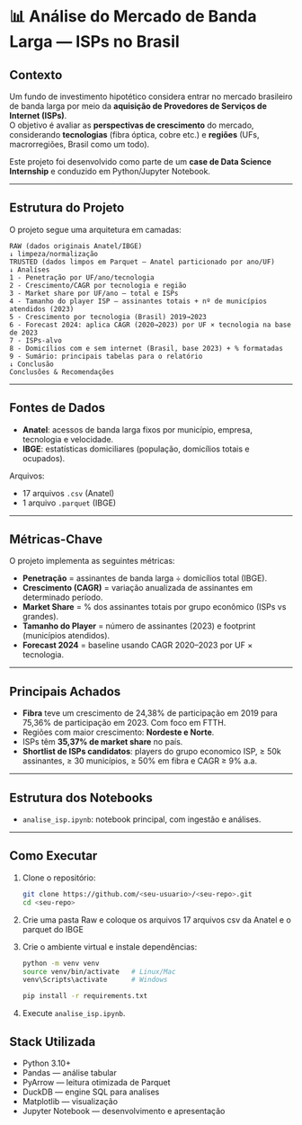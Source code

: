 # 📊 Análise do Mercado de Banda Larga — ISPs no Brasil

## Contexto

Um fundo de investimento hipotético considera entrar no mercado brasileiro de banda larga por meio da **aquisição de Provedores de Serviços de Internet (ISPs)**.  
O objetivo é avaliar as **perspectivas de crescimento** do mercado, considerando **tecnologias** (fibra óptica, cobre etc.) e **regiões** (UFs, macrorregiões, Brasil como um todo).

Este projeto foi desenvolvido como parte de um **case de Data Science Internship** e conduzido em Python/Jupyter Notebook.

---

## Estrutura do Projeto

O projeto segue uma arquitetura em camadas:

```
RAW (dados originais Anatel/IBGE)
↓ limpeza/normalização
TRUSTED (dados limpos em Parquet — Anatel particionado por ano/UF)
↓ Analíses
1 - Penetração por UF/ano/tecnologia
2 - Crescimento/CAGR por tecnologia e região
3 - Market share por UF/ano — total e ISPs
4 - Tamanho do player ISP — assinantes totais + nº de municípios atendidos (2023)
5 - Crescimento por tecnologia (Brasil) 2019→2023
6 - Forecast 2024: aplica CAGR (2020→2023) por UF × tecnologia na base de 2023
7 - ISPs-alvo
8 - Domicílios com e sem internet (Brasil, base 2023) + % formatadas
9 - Sumário: principais tabelas para o relatório
↓ Conclusão
Conclusões & Recomendações
```

---

## Fontes de Dados

- **Anatel**: acessos de banda larga fixos por município, empresa, tecnologia e velocidade.
- **IBGE**: estatísticas domiciliares (população, domicílios totais e ocupados).

Arquivos:

- 17 arquivos `.csv` (Anatel)
- 1 arquivo `.parquet` (IBGE)

---

## Métricas-Chave

O projeto implementa as seguintes métricas:

- **Penetração** = assinantes de banda larga ÷ domicílios total (IBGE).
- **Crescimento (CAGR)** = variação anualizada de assinantes em determinado período.
- **Market Share** = % dos assinantes totais por grupo econômico (ISPs vs grandes).
- **Tamanho do Player** = número de assinantes (2023) e footprint (municípios atendidos).
- **Forecast 2024** = baseline usando CAGR 2020–2023 por UF × tecnologia.

---

## Principais Achados

- **Fibra** teve um crescimento de 24,38% de participação em 2019 para 75,36% de participação em 2023. Com foco em FTTH.
- Regiões com maior crescimento: **Nordeste e Norte**.
- ISPs têm **35,37% de market share** no país.
- **Shortlist de ISPs candidatos**: players do grupo economico ISP, ≥ 50k assinantes, ≥ 30 municípios, ≥ 50% em fibra e CAGR ≥ 9% a.a.

---

## Estrutura dos Notebooks

- `analise_isp.ipynb`: notebook principal, com ingestão e análises.

---

## Como Executar

1. Clone o repositório:
   ```bash
   git clone https://github.com/<seu-usuario>/<seu-repo>.git
   cd <seu-repo>
   ```
2. Crie uma pasta Raw e coloque os arquivos 17 arquivos csv da Anatel e o parquet do IBGE

3. Crie o ambiente virtual e instale dependências:

   ```bash
   python -m venv venv
   source venv/bin/activate   # Linux/Mac
   venv\Scripts\activate      # Windows

   pip install -r requirements.txt
   ```

4. Execute `analise_isp.ipynb`.

## Stack Utilizada

- Python 3.10+
- Pandas — análise tabular
- PyArrow — leitura otimizada de Parquet
- DuckDB — engine SQL para analíses
- Matplotlib — visualização
- Jupyter Notebook — desenvolvimento e apresentação
